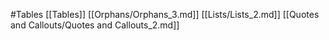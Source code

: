 #Tables 
 [[Tables]]
[[Orphans/Orphans_3.md]]
[[Lists/Lists_2.md]]
[[Quotes and Callouts/Quotes and Callouts_2.md]]